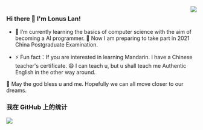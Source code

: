 <img align="right" src="https://github-readme-stats.vercel.app/api?username=lonuslan&show_icons=true&icon_color=805AD5&text_color=718096&bg_color=ffffff&hide_title=true" />

### Hi there 👋 I'm Lonus Lan!

<!--
**lonuslan/lonuslan** is a ✨ _special_ ✨ repository because its `README.md` (this file) appears on your GitHub profile.

Here are some ideas to get you started:

- 🔭 I’m currently working on ...
- 🌱 I’m currently learning ...
- 👯 I’m looking to collaborate on ...
- 🤔 I’m looking for help with ...
- 💬 Ask me about ...
- 📫 How to reach me: ...
- 😄 Pronouns: ...
- ⚡ Fun fact: ...
-->

- 🌱 I’m currently learning the basics of computer science with the aim of becoming a AI programmer. 🤔 Now I am preparing to take part in 2021 China Postgraduate Examination.

- ⚡ Fun fact：If you are interested in learning Mandarin. I have a Chinese teacher's certificate. 😄 I can teach u, but u shall teach me Authentic English in the other way around.

:art: May the god bless u and me. Hopefully we can all move closer to our dreams.

### 我在 GitHub 上的统计

<a title="Hits" target="_blank" href="https://github.com/lonuslan/lonuslan"><img src="https://hits.b3log.org/lonuslan/hits.svg"></a>
